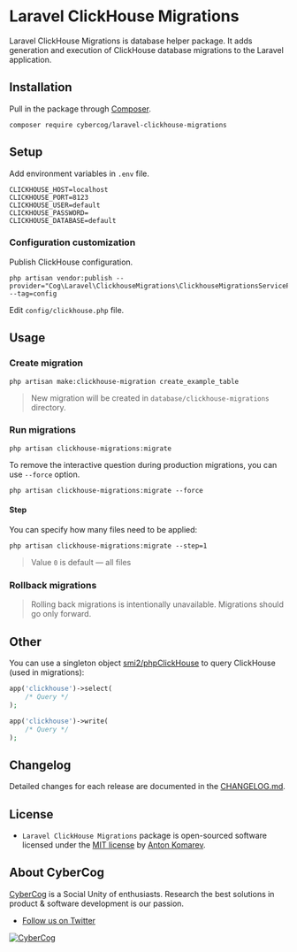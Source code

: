 # Laravel ClickHouse Migrations

Laravel ClickHouse Migrations is database helper package.
It adds generation and execution of ClickHouse database migrations to the Laravel application.

## Installation

Pull in the package through [Composer](https://getcomposer.org/).

```shell
composer require cybercog/laravel-clickhouse-migrations
```

## Setup

Add environment variables in `.env` file.

```dotenv
CLICKHOUSE_HOST=localhost
CLICKHOUSE_PORT=8123
CLICKHOUSE_USER=default
CLICKHOUSE_PASSWORD=
CLICKHOUSE_DATABASE=default
```

### Configuration customization

Publish ClickHouse configuration.

```shell
php artisan vendor:publish --provider="Cog\Laravel\ClickhouseMigrations\ClickhouseMigrationsServiceProvider" --tag=config
```

Edit `config/clickhouse.php` file.

## Usage

### Create migration

```shell
php artisan make:clickhouse-migration create_example_table
```

> New migration will be created in `database/clickhouse-migrations` directory.

### Run migrations

```shell
php artisan clickhouse-migrations:migrate
```

To remove the interactive question during production migrations, you can use `--force` option.

```shell
php artisan clickhouse-migrations:migrate --force
```

#### Step

You can specify how many files need to be applied:

```shell
php artisan clickhouse-migrations:migrate --step=1
```

> Value `0` is default — all files

### Rollback migrations

> Rolling back migrations is intentionally unavailable. Migrations should go only forward.

## Other

You can use a singleton object [smi2/phpClickHouse](https://github.com/smi2/phpClickHouse#start) to query ClickHouse (used in migrations):

```php
app('clickhouse')->select(
    /* Query */
);

app('clickhouse')->write(
    /* Query */
);
```

## Changelog

Detailed changes for each release are documented in the [CHANGELOG.md](https://github.com/cybercog/laravel-clickhouse-migrations/blob/master/CHANGELOG.md).

## License

- `Laravel ClickHouse Migrations` package is open-sourced software licensed under the [MIT license](LICENSE) by [Anton Komarev].

## About CyberCog

[CyberCog] is a Social Unity of enthusiasts. Research the best solutions in product & software development is our passion.

- [Follow us on Twitter](https://twitter.com/cybercog)

<a href="https://cybercog.su"><img src="https://cloud.githubusercontent.com/assets/1849174/18418932/e9edb390-7860-11e6-8a43-aa3fad524664.png" alt="CyberCog"></a>

[Anton Komarev]: https://komarev.com
[CyberCog]: https://cybercog.su
